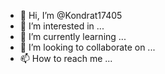 - 👋 Hi, I’m @Kondrat17405
- 👀 I’m interested in ...
- 🌱 I’m currently learning ...
- 💞️ I’m looking to collaborate on ...
- 📫 How to reach me ...

<!---
Kondrat17405/Kondrat17405 is a ✨ special ✨ repository because its `README.md` (this file) appears on your GitHub profile.
You can click the Preview link to take a look at your changes.
-💞️ -->
